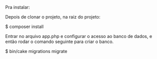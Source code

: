 Pra instalar:

Depois de clonar o projeto, na raiz do projeto:

$ composer install

Entrar no arquivo app.php e configurar o acesso ao banco de dados, e então rodar o comando seguinte para criar o banco.

$ bin/cake migrations migrate

